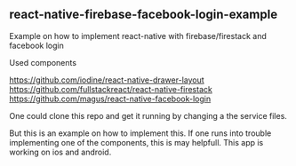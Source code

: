## react-native-firebase-facebook-login-example
Example on how to implement react-native with firebase/firestack and facebook login

Used components

https://github.com/iodine/react-native-drawer-layout
https://github.com/fullstackreact/react-native-firestack
https://github.com/magus/react-native-facebook-login

One could clone this repo and get it running by changing a the service files.

But this is an example on how to implement this.
If one runs into trouble implementing one of the components, this is may helpfull. 
This app is working on ios and android.
